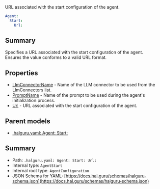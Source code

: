 <!--
title: Url
description: URL associated with the start configuration of the agent.
version: DEBUG
generated: true
date: 2025-04-06
node: This file is generated by the command-line program: `halguru manual --generate-docs`
-->


URL associated with the start configuration of the agent.

```yaml
Agent:
  Start:
    Url:
```

## Summary

Specifies a URL associated with the start configuration of the agent. Ensures the value conforms to a valid URL format.

## Properties

* [LlmConnectorName]((halguru)-agent-start-llmconnectorname.md) - Name of the LLM connector to be used from the LlmConnectors list.
* [PromptName]((halguru)-agent-start-promptname.md) - Name of the prompt to be used during the agent's initialization process.
* [Url]((halguru)-agent-start-url.md) - URL associated with the start configuration of the agent.

## Parent models

* [.halguru.yaml: Agent: Start:]((halguru)-agent-start.md)
## Summary

* Path: `.halguru.yaml: Agent: Start: Url:`
* Internal type: `AgentStart`
* Internal root type: `AgentConfiguration`
* JSON Schema for YAML: [https://docs.hal.guru/schemas/halguru-schema.json](https://docs.hal.guru/schemas/halguru-schema.json)
